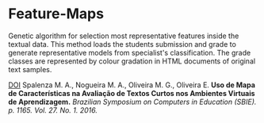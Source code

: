 # Feature-Maps
Genetic algorithm for selection most representative features inside the textual data. This method loads the students submission and grade to generate representative models from specialist's classification. The grade classes are represented by colour gradation in HTML documents of original text samples.


[DOI](http://dx.doi.org/10.5753/cbie.sbie.2016.1165) Spalenza M. A., Nogueira M. A., Oliveira M. G., Oliveira E. **Uso de Mapa de Características na Avaliação de Textos Curtos nos Ambientes Virtuais de Aprendizagem.** *Brazilian Symposium on Computers in Education (SBIE). p. 1165. Vol. 27. No. 1. 2016.*
